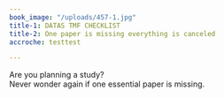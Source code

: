 ```yaml
---
book_image: "/uploads/457-1.jpg"
title-1: DATAS TMF CHECKLIST
title-2: One paper is missing everything is canceled
accroche: testtest

---
```

Are you planning a study?  
Never wonder again if one essential paper is missing.